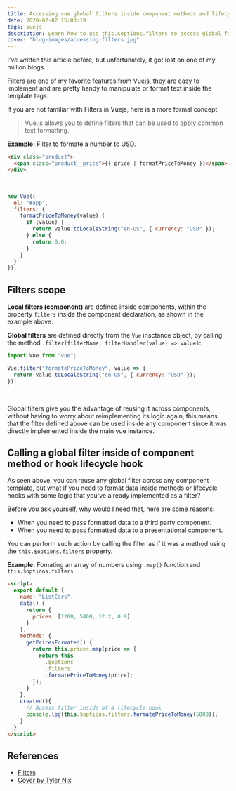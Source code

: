 ```yaml
---
title: Accessing vue global filters inside component methods and lifecycle hooks
date: 2020-02-02 15:03:19
tags: vuejs
description: Learn how to use this.$options.filters to access global filters inside component methods. 
cover: "blog-images/accessing-filters.jpg"
---
```


I've written this article before, but unfortunately, it got lost on one of my million blogs. 

Filters are one of my favorite features from Vuejs, they are easy to implement and are pretty handy to manipulate or format text inside the template tags. 

If you are not familiar with Filters in Vuejs, here is a more formal concept:

>Vue.js allows you to define filters that can be used to apply common text formatting.

**Example:** Filter to formate a number to USD.

```html
<div class="product">
  <span class="product__price">{{ price | formatPriceToMoney }}</span>
</div>
```

<br />

```javascript
new Vue({
  el: "#app",
  filters: {
    formatPriceToMoney(value) {
      if (value) {
        return value.toLocaleString("en-US", { currency: "USD" });
      } else {
        return 0.0;
      }
    }
  }
});
```

## Filters scope

**Local filters (component)** are defined inside components, within the property `filters` inside the component declaration, as shown in the example above. 

**Global filters** are defined directly from the `Vue` insctance object, by calling the method `.filter(filterName, filterHandler(value) => value)`:

```javascript
import Vue from "vue";

Vue.filter("formatePriceToMoney", value => {
  return value.toLocaleString("en-US", { currency: "USD" });
});
```

<br>

Global filters give you the advantage of reusing it across components, without having to worry about reimplementing its logic again, this means that the filter defined above can be used inside any component since it was directly implemented inside the main vue instance.



## Calling a global filter inside of component method or hook lifecycle hook

As seen above, you can reuse any global filter across any component template, but what if you need to format data inside methods or lifecycle hooks with some logic that you've already implemented as a filter?

Before you ask yourself, why would I need that, here are some reasons:

* When you need to pass formatted data to a third party component.
* When you need to pass formatted data to a presentational component.

  
You can perform such action by calling the filter as if it was a method using the `this.$options.filters` property. 

**Example:** Fomating an array of numbers using `.map()` function and `this.$options.filters`

```html
<script>
  export default {
    name: "ListCars",
    data() {
      return {
        prices: [1200, 5400, 12.2, 0.9]
      }
    },
    methods: {
      getPricesFormated() {
        return this.prices.map(price => {
          return this
            .$options
            .filters
            .formatePriceToMoney(price);
        });
      }
    },
    created(){
      // Access filter inside of a lifecycle hook
      console.log(this.$options.filters.formatePriceToMoney(5000));
    }
  }
</script>
```

## References

* [Filters](https://vuejs.org/v2/guide/filters.html)
* [Cover by Tyler Nix](https://unsplash.com/@jtylernix)
